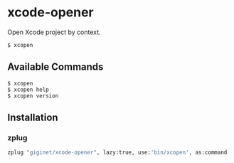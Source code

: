 # xcode-opener

Open Xcode project by context.

```console
$ xcopen
```

## Available Commands

```console
$ xcopen
$ xcopen help
$ xcopen version
```

## Installation

### zplug

```bash
zplug "giginet/xcode-opener", lazy:true, use:'bin/xcopen', as:command
```
